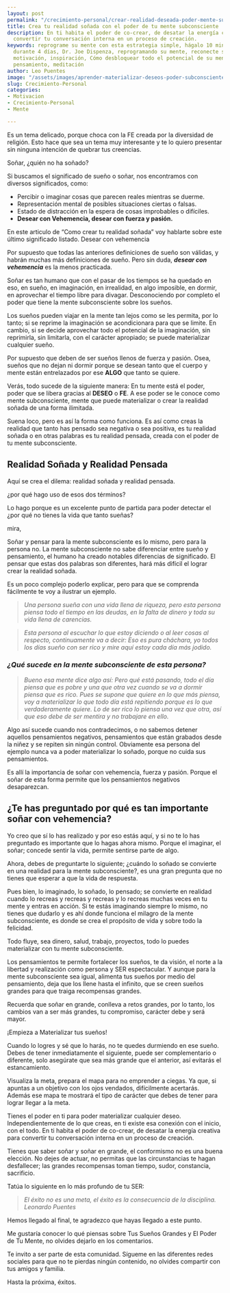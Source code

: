 ```yaml
---
layout: post
permalink: "/crecimiento-personal/crear-realidad-deseada-poder-mente-subconsciente.html"
title: Crea tu realidad soñada con el poder de tu mente subconsciente
description: En ti habita el poder de co-crear, de desatar la energía creativa para
  convertir tu conversación interna en un proceso de creación.
keywords: reprograme su mente con esta estrategia simple, hágalo 10 minutos al día
  durante 4 días, Dr. Joe Dispenza, reprogramando su mente, reconecte su cerebro,
  motivación, inspiración, Cómo desbloquear todo el potencial de su mente, poder de
  pensamiento, meditación
author: Leo Puentes
image: "/assets/images/aprender-materializar-deseos-poder-subconsciente.webp"
slug: Crecimiento-Personal
categories:
- Motivacion
- Crecimiento-Personal
- Mente

---
```

Es un tema delicado, porque choca con la FE creada por la diversidad de religión. Esto hace que sea un tema muy interesante y te lo quiero presentar sin ninguna intención de quebrar tus creencias.

Soñar, ¿quién no ha soñado?

Si buscamos el significado de sueño o soñar, nos encontramos con diversos significados, como:

* Percibir o imaginar cosas que parecen reales mientras se duerme.
* Representación mental de posibles situaciones ciertas o falsas.
* Estado de distracción en la espera de cosas improbables o difíciles.
* **Desear con Vehemencia, desear con fuerza y pasión.**

En este articulo de “Como crear tu realidad soñada” voy hablarte sobre este último significado listado. Desear con vehemencia

Por supuesto que todas las anteriores definiciones de sueño son válidas, y habrán muchas más definiciones de sueño. Pero sin duda, **_desear con vehemencia_** es la menos practicada.

Soñar es tan humano que con el pasar de los tiempos se ha quedado en eso, en sueño, en imaginación, en irrealidad, en algo imposible, en dormir, en aprovechar el tiempo libre para divagar. Desconociendo por completo el poder que tiene la mente subconsciente sobre los sueños.

Los sueños pueden viajar en la mente tan lejos como se les permita, por lo tanto; si se reprime la imaginación se acondicionara para que se limite. En cambio, si se decide aprovechar todo el potencial de la imaginación, sin reprimirla, sin limitarla, con el carácter apropiado; se puede materializar cualquier sueño.

Por supuesto que deben de ser sueños llenos de fuerza y pasión. Osea, sueños que no dejan ni dormir porque se desean tanto que el cuerpo y mente están entrelazados por ese **ALGO** que tanto se quiere.

Verás, todo sucede de la siguiente manera: En tu mente está el poder, poder que se libera gracias al **DESEO** o **FE**. A ese poder se le conoce como mente subconsciente, mente que puede materializar o crear la realidad soñada de una forma ilimitada.

Suena loco, pero es así la forma como funciona. Es así como creas la realidad que tanto has pensado sea negativa o sea positiva, es tu realidad soñada o en otras palabras es tu realidad pensada, creada con el poder de tu mente subconsciente.

## **Realidad Soñada y Realidad Pensada**

Aquí se crea el dilema: realidad soñada y realidad pensada.

¿por qué hago uso de esos dos términos?

Lo hago porque es un excelente punto de partida para poder detectar el ¿por qué no tienes la vida que tanto sueñas?

mira,

Soñar y pensar para la mente subconsciente es lo mismo, pero para la persona no. La mente subconsciente no sabe diferenciar entre sueño y pensamiento, el humano ha creado notables diferencias de significado. El pensar que estas dos palabras son diferentes, hará más difícil el lograr crear la realidad soñada.

Es un poco complejo poderlo explicar, pero para que se comprenda fácilmente te voy a ilustrar un ejemplo.

> _Una persona sueña con una vida llena de riqueza, pero esta persona piensa todo el tiempo en las deudas, en la falta de dinero y toda su vida llena de carencias._

> _Esta persona al escuchar lo que estoy diciendo o al leer cosas al respecto, continuamente va a decir: Eso es pura cháchara, yo todos los días sueño con ser rico y mire aquí estoy cada día más jodido._

### _¿Qué sucede en la mente subconsciente de esta persona?_

> _Bueno esa mente dice algo así: Pero qué está pasando, todo el día piensa que es pobre y una que otra vez cuando se va a dormir piensa que es rico. Pues se supone que quiere en lo que más piensa, voy a materializar lo que todo día está repitiendo porque es lo que verdaderamente quiere. Lo de ser rico lo piensa una vez que otra, así que eso debe de ser mentira y no trabajare en ello._

Algo así sucede cuando nos contradecimos, o no sabemos detener aquellos pensamientos negativos, pensamientos que están grabados desde la niñez y se repiten sin ningún control. Obviamente esa persona del ejemplo nunca va a poder materializar lo soñado, porque no cuida sus pensamientos.

Es allí la importancia de soñar con vehemencia, fuerza y pasión. Porque el soñar de esta forma permite que los pensamientos negativos desaparezcan.

## **¿Te has preguntado por qué es tan importante soñar con vehemencia?**

Yo creo que sí lo has realizado y por eso estás aquí, y si no te lo has preguntado es importante que lo hagas ahora mismo. Porque el imaginar, el soñar; concede sentir la vida, permite sentirse parte de algo.

Ahora, debes de preguntarte lo siguiente; ¿cuándo lo soñado se convierte en una realidad para la mente subconsciente?, es una gran pregunta que no tienes que esperar a que la vida de respuesta.

Pues bien, lo imaginado, lo soñado, lo pensado; se convierte en realidad cuando lo recreas y recreas y recreas y lo recreas muchas veces en tu mente y entras en acción. Si te estás imaginando siempre lo mismo, no tienes que dudarlo y es ahí donde funciona el milagro de la mente subconsciente, es donde se crea el propósito de vida y sobre todo la felicidad.

Todo fluye, sea dinero, salud, trabajo, proyectos, todo lo puedes materializar con tu mente subconsciente.

Los pensamientos te permite fortalecer los sueños, te da visión, el norte a la libertad y realización como persona y SER espectacular. Y aunque para la mente subconsciente sea igual, alimenta tus sueños por medio del pensamiento, deja que los llene hasta el infinito, que se creen sueños grandes para que traiga recompensas grandes.

Recuerda que soñar en grande, conlleva a retos grandes, por lo tanto, los cambios van a ser más grandes, tu compromiso, carácter debe y será mayor.

¡Empieza a Materializar tus sueños!

Cuando lo logres y sé que lo harás, no te quedes durmiendo en ese sueño. Debes de tener inmediatamente el siguiente, puede ser complementario o diferente, solo asegúrate que sea más grande que el anterior, así evitarás el estancamiento.

Visualiza la meta, prepara el mapa para no emprender a ciegas. Ya que, si apuntas a un objetivo con los ojos vendados, difícilmente acertarás. Además ese mapa te mostrará el tipo de carácter que debes de tener para lograr llegar a la meta.

Tienes el poder en ti para poder materializar cualquier deseo. Independientemente de lo que creas, en ti existe esa conexión con el inicio, con el todo. En ti habita el poder de co-crear, de desatar la energía creativa para convertir tu conversación interna en un proceso de creación.

Tienes que saber soñar y soñar en grande, el conformismo no es una buena elección. No dejes de actuar, no permitas que las circunstancias te hagan desfallecer; las grandes recompensas toman tiempo, sudor, constancia, sacrificio.

Tatúa lo siguiente en lo más profundo de tu SER:

> _El éxito no es una meta, el éxito es la consecuencia de la disciplina. Leonardo Puentes_

Hemos llegado al final, te agradezco que hayas llegado a este punto.

Me gustaría conocer lo qué piensas sobre Tus Sueños Grandes y El Poder de Tu Mente, no olvides dejarlo en los comentarios.

Te invito a ser parte de esta comunidad. Sígueme en las diferentes redes sociales para que no te pierdas ningún contenido, no olvides compartir con tus amigos y familia.

Hasta la próxima, éxitos.